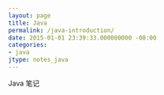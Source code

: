 ```yaml
---
layout: page
title: Java
permalink: /java-introduction/
date: 2015-01-01 23:39:33.000000000 -08:00
categories:
- java
jtype: notes_java
---
```


Java 笔记
